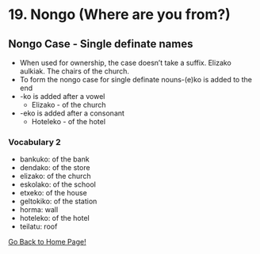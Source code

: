 # 19. Nongo (Where are you from?)
## Nongo Case - Single definate names
* When used for ownership, the case doesn’t take  a suffix. Elizako aulkiak. The chairs of the church.
* To form the nongo case for single definate nouns-(e)ko is added to the end
* -ko is added after a vowel
    * Elizako - of the church
* -eko is added after a consonant
    * Hoteleko - of the hotel

### Vocabulary 2
* bankuko: of the bank
* dendako: of the store
* elizako: of the church
* eskolako: of the school
* etxeko: of the house
* geltokiko: of the station
* horma: wall
* hoteleko: of the hotel
* teilatu: roof

[ Go Back to Home Page!](..)
